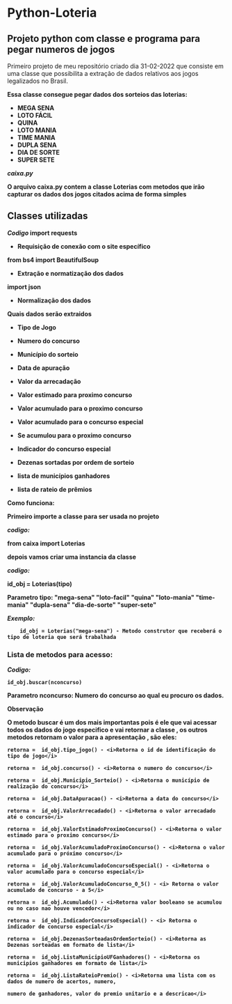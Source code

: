 # Python-Loteria

<h2> Projeto python com classe e programa para pegar numeros de jogos</h2>

Primeiro projeto de meu repositório criado dia 31-02-2022 que consiste
em uma classe que possibilita a extração de dados relativos aos jogos
legalizados no Brasil.

<b>Essa classe consegue pegar dados dos sorteios das loterias:

- MEGA SENA
- LOTO FÁCIL
- QUINA
- LOTO MANIA
- TIME MANIA
- DUPLA SENA
- DIA DE SORTE
- SUPER SETE

<b><i>caixa.py</i></b>

<p>O arquivo caixa.py contem a classe Loterias com metodos que irão capturar
os dados dos jogos citados acima de forma simples
</p>

<h2>Classes utilizadas</h2>

<i> Codigo</i>
import requests
- Requisição de conexão com o site específico

from bs4 import BeautifulSoup
- Extração e normatização dos dados

import json
- Normalização dos dados

<b>Quais dados serão extraidos</b>

- Tipo de Jogo

- Numero do concurso

- Município do sorteio

- Data de apuração

- Valor da arrecadação

- Valor estimado para proximo concurso

- Valor acumulado para o proximo concurso

- Valor acumulado para o concurso especial

- Se acumulou para o proximo concurso

- Indicador do concurso especial

- Dezenas sortadas por ordem de sorteio

- lista de municípios ganhadores

- lista de rateio de prêmios

<b>Como funciona</b>:

Primeiro importe a classe para ser usada no projeto

<i>codigo:</i>

from caixa import Loterias


depois vamos criar uma instancia da classe

<i>codigo:</i>

id_obj = Loterias(tipo)

Parametro tipo:
"mega-sena"
"loto-facil"
"quina"
"loto-mania"
"time-mania"
"dupla-sena"
"dia-de-sorte"
"super-sete"

<i>Exemplo:</i>

        id_obj = Loterias("mega-sena") - Metodo construtor que receberá o tipo de loteria que será trabalhada

<h3>Lista de metodos para acesso:</h3>

 <i> Codigo: </i>

    id_obj.buscar(nconcurso)

Parametro nconcurso: Numero do concurso ao qual eu procuro os dados.

<b>Observação</b>

<p>O metodo buscar é um dos mais importantas pois é ele que vai acessar todos os dados do jogo especifico
e vai retornar a classe , os outros metodos retornam o valor para a apresentação , são eles:</p>

    retorna =  id_obj.tipo_jogo() - <i>Retorna o id de identificação do tipo de jogo</i>
  
    retorna =  id_obj.concurso() - <i>Retorna o numero do concurso</i>

    retorna =  id_obj.Municipio_Sorteio() - <i>Retorna o município de realização do concurso</i>

    retorna =  id_obj.DataApuracao() - <i>Retorna a data do concurso</i>

    retorna =  id_obj.ValorArrecadado() - <i>Retorna o valor arrecadado até o concurso</i>

    retorna =  id_obj.ValorEstimadoProximoConcurso() - <i>Retorna o valor estimado para o proximo concurso</i>

    retorna =  id_obj.ValorAcumuladoProximoConcurso() - <i>Retorna o valor acumulado para o próximo concurso</i>

    retorna =  id_obj.ValorAcumuladoConcursoEspecial() - <i>Retorna o valor acumulado para o concurso especial</i>

    retorna =  id_obj.ValorAcumuladoConcurso_0_5() - <i> Retorna o valor acumulado de concurso - a 5</i>

    retorna =  id_obj.Acumulado() - <i>Retorna valor booleano se acumulou ou no caso nao houve vencedor</i>

    retorna =  id_obj.IndicadorConcursoEspecial() - <i> Retorna o indicador de concurso especial</i>

    retorna =  id_obj.DezenasSorteadasOrdemSorteio() - <i>Retorna as Dezenas sorteadas em formato de lista</i>

    retorna =  id_obj.ListaMunicipioUFGanhadores() - <i>Retorna os municipios ganhadores em formato de lista</i>

    retorna =  id_obj.ListaRateioPremio() - <i>Retorna uma lista com os dados de numero de acertos, numero,

    numero de ganhadores, valor do premio unitario e a descricao</i>